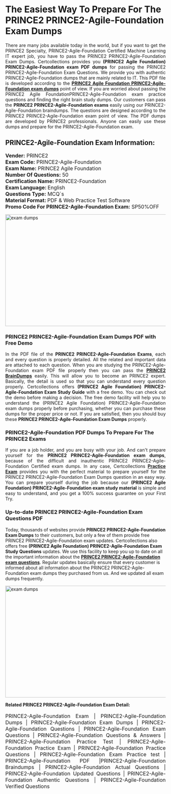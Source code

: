 <h1>The Easiest Way To Prepare For The PRINCE2 PRINCE2-Agile-Foundation Exam Dumps</h1> <p style="text-align:justify">There are many jobs available today in the world, but if you want to get the PRINCE2 Specialty, PRINCE2-Agile-Foundation Certified Machine Learning IT expert job, you have to pass the PRINCE2 PRINCE2-Agile-Foundation Exam Dumps. Certcollections provides you <strong>(PRINCE2 Agile Foundation) PRINCE2-Agile-Foundation exam PDF dumps</strong> for passing the PRINCE2 PRINCE2-Agile-Foundation Exam Questions. We provide you with authentic PRINCE2-Agile-Foundation dumps that are mainly related to IT. This PDF file is developed according to the <a href="https://www.certsofficial.com/prince2/prince2-agile-foundation-questions"><strong>PRINCE2 Agile Foundation PRINCE2-Agile-Foundation exam dumps</strong></a> point of view. If you are worried about passing the PRINCE2 Agile FoundationPRINCE2-Agile-Foundation exam practice questions and finding the right brain study dumps. Our customers can pass the <strong>PRINCE2 PRINCE2-Agile-Foundation exams </strong>easily using our PRINCE2-Agile-Foundation braindumps. The questions are designed according to the PRINCE2 PRINCE2-Agile-Foundation exam point of view. The PDF dumps are developed by PRINCE2 professionals. Anyone can easily use these dumps and prepare for the PRINCE2-Agile-Foundation exam.</p> <h2><strong>PRINCE2-Agile-Foundation Exam Information:</strong></h2> <p><span style="font-size:16px"><strong>Vender:</strong> PRINCE2<br /> <strong>Exam Code:</strong> PRINCE2-Agile-Foundation<br /> <strong>Exam Name:</strong> PRINCE2 Agile Foundation<br /> <strong>Number Of Questions:</strong> 50<br /> <strong>Certification Name:</strong> PRINCE2-Foundation<br /> <strong>Exam Language: </strong>English<br /> <strong>Questions Type:</strong> MCQ`s<br /> <strong>Material Format: </strong>PDF & Web Practice Test Software<br /> <strong>Promo Code For PRINCE2-Agile-Foundation Exam:</strong> SP50%OFF</span></p> <p><a href="https://www.certsofficial.com/prince2/prince2-agile-foundation-questions" rel="no-follow"><img alt="exam dumps" src="https://www.certcollections.com/uploads/content/certsofficial.jpg" style="height:350px; width:750px" /></a></p> <h3><strong>PRINCE2 PRINCE2-Agile-Foundation Exam Dumps PDF with Free Demo</strong></h3> <p style="text-align:justify">In the PDF file of the <strong>PRINCE2 PRINCE2-Agile-Foundation Exams</strong>, each and every question is properly detailed. All the related and important data are attached to each question. When you are studying the PRINCE2-Agile-Foundation exam PDF file properly then you can pass the <a href="https://www.certsofficial.com/prince2-dumps"><strong>PRINCE2 BrainDumps</strong></a> easily. This will allow you to become an PRINCE2 expert. Basically, the detail is used so that you can understand every question properly. Certcollections offers <strong>(PRINCE2 Agile Foundation) PRINCE2-Agile-Foundation Exam Study Guide</strong> with a free demo. You can check out the demo before making a decision. The free demo facility will help you to understand the (PRINCE2 Agile Foundation) PRINCE2-Agile-Foundation exam dumps properly before purchasing, whether you can purchase these dumps for the proper price or not. If you are satisfied, then you should buy these <strong>PRINCE2 PRINCE2-Agile-Foundation Exam Dumps</strong> properly.</p> <h3><strong>PRINCE2-Agile-Foundation PDF Dumps To Prepare For The PRINCE2 Exams</strong></h3> <p style="text-align:justify">If you are a job holder, and you are busy with your job. And can't prepare yourself for the <strong>PRINCE2 PRINCE2-Agile-Foundation exam dumps</strong>, because of the difficult and inauthentic PRINCE2 PRINCE2-Agile-Foundation Certified exam dumps. In any case, Certcollections <strong><a href="https://www.certsofficial.com/">Practice Exam</a></strong> provides you with the perfect material to prepare yourself for the PRINCE2 PRINCE2-Agile-Foundation Exam Dumps question in an easy way. You can prepare yourself during the job because our <strong>(PRINCE2 Agile Foundation) PRINCE2-Agile-Foundation exam study material</strong> is simple and easy to understand, and you get a 100% success guarantee on your First Try.</p> <h3><strong>Up-to-date PRINCE2 PRINCE2-Agile-Foundation Exam Questions PDF</strong></h3> <p>Today, thousands of websites provide <strong>PRINCE2 PRINCE2-Agile-Foundation Exam Dumps</strong> to their customers, but only a few of them provide free PRINCE2 PRINCE2-Agile-Foundation exam updates. Certcollections also offers free <strong>(PRINCE2 Agile Foundation) PRINCE2-Agile-Foundation Exam Study Questions</strong> updates. We use this facility to keep you up to date on all the important information about the <a href="https://www.certsofficial.com/prince2/prince2-agile-foundation-questions"><strong>PRINCE2 PRINCE2-Agile-Foundation exam questions</strong></a>. Regular updates basically ensure that every customer is informed about all information about the PRINCE2 PRINCE2-Agile-Foundation exam dumps they purchased from us. And we updated all exam dumps frequently.</p> <p><a href="https://www.certsofficial.com/prince2/prince2-agile-foundation-questions"><img alt="exam dumps " src="https://www.certcollections.com/uploads/content/certsofficial2.jpg" style="height:350px; width:750px" /></a></p> <p style="text-align:justify"><span style="font-size:14px"><strong>Related PRINCE2 PRINCE2-Agile-Foundation Exam Detail:</strong></span><br /> <br /> <span style="font-size:16px">PRINCE2-Agile-Foundation Exam | PRINCE2-Agile-Foundation Dumps | PRINCE2-Agile-Foundation Exam Dumps | PRINCE2-Agile-Foundation Questions | PRINCE2-Agile-Foundation Exam Questions | PRINCE2-Agile-Foundation Questions & Answers | PRINCE2-Agile-Foundation Practice Test | PRINCE2-Agile-Foundation Practice Exam | PRINCE2-Agile-Foundation Practice Questions | PRINCE2-Agile-Foundation Exam Practice test | PRINCE2-Agile-Foundation PDF |PRINCE2-Agile-Foundation Braindumps | PRINCE2-Agile-Foundation Actual Questions | PRINCE2-Agile-Foundation Updated Questions | PRINCE2-Agile-Foundation Authentic Questions | PRINCE2-Agile-Foundation Verified Questions</span></p>
